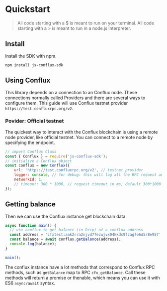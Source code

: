 # Quickstart

> All code starting with a $ is meant to run on your terminal. All code starting with a &gt; is meant to run in a node.js interpreter.

## Install

Install the SDK with npm.

```text
npm install js-conflux-sdk
```

## Using Conflux

This library depends on a connection to an Conflux node. These connections normally called Providers and there are several ways to configure them. This guide will use Conflux testnet provider `https://test.confluxrpc.org/v2`.

### Povider: Official testnet

The quickest way to interact with the Conflux blockchain is using a remote node provider, like official testnet. You can connect to a remote node by specifying the endpoint.

```javascript
// import Conflux Class
const { Conflux } = require('js-conflux-sdk');
// initialize a Conflux object
const conflux = new Conflux({
    url: 'https://test.confluxrpc.org/v2', // testnet provider
    logger: console, // for debug: this will log all the RPC request and response to console
    networkId: 1,
    // timeout: 300 * 1000, // request timeout in ms, default 300*1000 ms === 5 minute
});
```

## Getting balance

Then we can use the Conflux instance get blockchain data.

```javascript
async function main() {
  // use conflux to get balance (in Drip) of a conflux address
  const address = 'cfxtest:aak2rra2njvd77ezwjvx04kkds9fzagfe6d5r8e957';
  const balance = await conflux.getBalance(address);
  console.log(balance);
}

main();
```

The conflux instance have a lot methods that correspond to Conflux RPC methods, such as `getBalance` map to RPC `cfx_getBalance`. Call these methods will return a promise or thenable, which means you can use it with ES6 `async/await` syntax.

